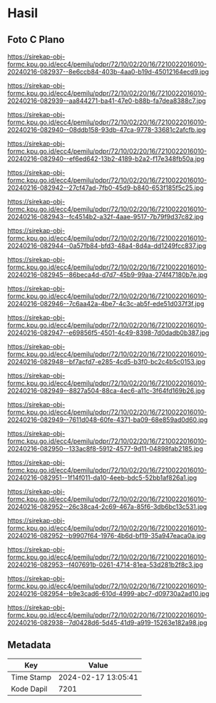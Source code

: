# Hasil

## Foto C Plano

https://sirekap-obj-formc.kpu.go.id/ecc4/pemilu/pdpr/72/10/02/20/16/7210022016010-20240216-082937--8e6ccb84-403b-4aa0-b19d-45012164ecd9.jpg

https://sirekap-obj-formc.kpu.go.id/ecc4/pemilu/pdpr/72/10/02/20/16/7210022016010-20240216-082939--aa844271-ba41-47e0-b88b-fa7dea8388c7.jpg

https://sirekap-obj-formc.kpu.go.id/ecc4/pemilu/pdpr/72/10/02/20/16/7210022016010-20240216-082940--08ddb158-93db-47ca-9778-33681c2afcfb.jpg

https://sirekap-obj-formc.kpu.go.id/ecc4/pemilu/pdpr/72/10/02/20/16/7210022016010-20240216-082940--ef6ed642-13b2-4189-b2a2-f17e348fb50a.jpg

https://sirekap-obj-formc.kpu.go.id/ecc4/pemilu/pdpr/72/10/02/20/16/7210022016010-20240216-082942--27cf47ad-7fb0-45d9-b840-653f185f5c25.jpg

https://sirekap-obj-formc.kpu.go.id/ecc4/pemilu/pdpr/72/10/02/20/16/7210022016010-20240216-082943--fc4514b2-a32f-4aae-9517-7b79f9d37c82.jpg

https://sirekap-obj-formc.kpu.go.id/ecc4/pemilu/pdpr/72/10/02/20/16/7210022016010-20240216-082944--0a57fb84-bfd3-48a4-8d4a-dd1249fcc837.jpg

https://sirekap-obj-formc.kpu.go.id/ecc4/pemilu/pdpr/72/10/02/20/16/7210022016010-20240216-082945--86beca4d-d7d7-45b9-99aa-274f47180b7e.jpg

https://sirekap-obj-formc.kpu.go.id/ecc4/pemilu/pdpr/72/10/02/20/16/7210022016010-20240216-082946--7c6aa42a-4be7-4c3c-ab5f-ede51d037f3f.jpg

https://sirekap-obj-formc.kpu.go.id/ecc4/pemilu/pdpr/72/10/02/20/16/7210022016010-20240216-082947--e69856f5-4501-4c49-8398-7d0dadb0b387.jpg

https://sirekap-obj-formc.kpu.go.id/ecc4/pemilu/pdpr/72/10/02/20/16/7210022016010-20240216-082948--bf7acfd7-e285-4cd5-b3f0-bc2c4b5c0153.jpg

https://sirekap-obj-formc.kpu.go.id/ecc4/pemilu/pdpr/72/10/02/20/16/7210022016010-20240216-082949--8827a504-88ca-4ec6-a11c-3f64fd169b26.jpg

https://sirekap-obj-formc.kpu.go.id/ecc4/pemilu/pdpr/72/10/02/20/16/7210022016010-20240216-082949--7611d048-60fe-4371-ba09-68e859ad0d60.jpg

https://sirekap-obj-formc.kpu.go.id/ecc4/pemilu/pdpr/72/10/02/20/16/7210022016010-20240216-082950--133ac8f8-5912-4577-9d11-04898fab2185.jpg

https://sirekap-obj-formc.kpu.go.id/ecc4/pemilu/pdpr/72/10/02/20/16/7210022016010-20240216-082951--1f14f011-da10-4eeb-bdc5-52bb1af826a1.jpg

https://sirekap-obj-formc.kpu.go.id/ecc4/pemilu/pdpr/72/10/02/20/16/7210022016010-20240216-082952--26c38ca4-2c69-467a-85f6-3db6bc13c531.jpg

https://sirekap-obj-formc.kpu.go.id/ecc4/pemilu/pdpr/72/10/02/20/16/7210022016010-20240216-082952--b9907f64-1976-4b6d-bf19-35a947eaca0a.jpg

https://sirekap-obj-formc.kpu.go.id/ecc4/pemilu/pdpr/72/10/02/20/16/7210022016010-20240216-082953--f407691b-0261-4714-81ea-53d281b2f8c3.jpg

https://sirekap-obj-formc.kpu.go.id/ecc4/pemilu/pdpr/72/10/02/20/16/7210022016010-20240216-082954--b9e3cad6-610d-4999-abc7-d09730a2ad10.jpg

https://sirekap-obj-formc.kpu.go.id/ecc4/pemilu/pdpr/72/10/02/20/16/7210022016010-20240216-082938--7d0428d6-5d45-41d9-a919-15263e182a98.jpg


## Metadata

| Key        | Value               |
| ---------- | ------------------- |
| Time Stamp | 2024-02-17 13:05:41 |
| Kode Dapil | 7201                |



